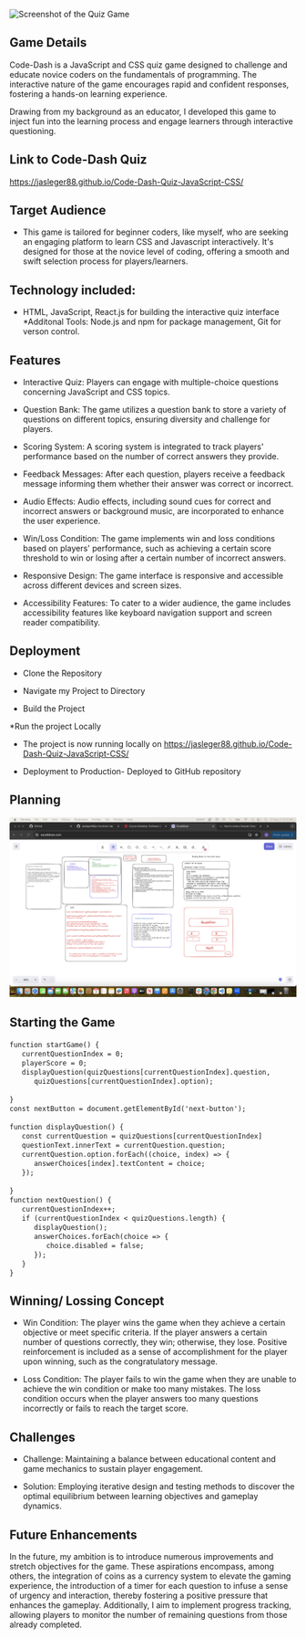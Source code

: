 ![Screenshot of the Quiz Game](Screenshot/Test.png)

## Game Details

Code-Dash is a JavaScript and CSS quiz game designed to challenge and educate novice coders on the fundamentals of programming. The interactive nature of the game encourages rapid and confident responses, fostering a hands-on learning experience. 

Drawing from my background as an educator, I developed this game to inject fun into the learning process and engage learners through interactive questioning.

## Link to Code-Dash Quiz

 https://jasleger88.github.io/Code-Dash-Quiz-JavaScript-CSS/

 ## Target Audience 

* This game is tailored for beginner coders, like myself, who are seeking an engaging platform to learn CSS and Javascript interactively. It's designed for those at the novice level of coding, offering a smooth and swift selection process for players/learners.


## Technology included:
* HTML, JavaScript, React.js for building the interactive quiz interface
*Additonal Tools: Node.js and npm for package management, Git for verson control. 


## Features

* Interactive Quiz: Players can engage with multiple-choice questions concerning JavaScript and CSS topics.

* Question Bank: The game utilizes a question bank to store a variety of questions on different topics, ensuring diversity and challenge for players.

* Scoring System: A scoring system is integrated to track players' performance based on the number of correct answers they provide.

* Feedback Messages: After each question, players receive a feedback message informing them whether their answer was correct or incorrect.

* Audio Effects: Audio effects, including sound cues for correct and incorrect answers or background music, are incorporated to enhance the user experience.

* Win/Loss Condition: The game implements win and loss conditions based on players' performance, such as achieving a certain score threshold to win or losing after a certain number of incorrect answers.

* Responsive Design: The game interface is responsive and accessible across different devices and screen sizes.

* Accessibility Features: To cater to a wider audience, the game includes accessibility features like keyboard navigation support and screen reader compatibility. 

## Deployment

* Clone the Repository

* Navigate my Project to Directory

* Build the Project

*Run the project Locally

* The project is now running locally on  https://jasleger88.github.io/Code-Dash-Quiz-JavaScript-CSS/

* Deployment to Production- Deployed to GitHub repository



## Planning
 ![Psuedo (Whiteboard Planning of the Game)](Screenshot/Planning.png)


## Starting the Game

```
function startGame() {
   currentQuestionIndex = 0;
   playerScore = 0;
   displayQuestion(quizQuestions[currentQuestionIndex].question,
      quizQuestions[currentQuestionIndex].option);

}
const nextButton = document.getElementById('next-button');

function displayQuestion() {
   const currentQuestion = quizQuestions[currentQuestionIndex]
   questionText.innerText = currentQuestion.question;
   currentQuestion.option.forEach((choice, index) => {
      answerChoices[index].textContent = choice;
   });

}
function nextQuestion() {
   currentQuestionIndex++;
   if (currentQuestionIndex < quizQuestions.length) {
      displayQuestion();
      answerChoices.forEach(choice => {
         choice.disabled = false;
      });
   }
}
```


## Winning/ Lossing Concept

- Win Condition: The player wins the game when they achieve a certain objective or meet specific criteria. If the player answers a certain number of questions correctly, they win; otherwise, they lose. Positive reinforcement is included as a sense of accomplishment for the player upon winning, such as the congratulatory message.

- Loss Condition: The player fails to win the game when they are unable to achieve the win condition or make too many mistakes. The loss condition occurs when the player answers too many questions incorrectly or fails to reach the target score.



## Challenges

* Challenge: Maintaining a balance between educational content and game mechanics to sustain player engagement.

* Solution: Employing iterative design and testing methods to discover the optimal equilibrium between learning objectives and gameplay dynamics.


## Future Enhancements

In the future, my ambition is to introduce numerous improvements and stretch objectives for the game. These aspirations encompass, among others, the integration of coins as a currency system to elevate the gaming experience, the introduction of a timer for each question to infuse a sense of urgency and interaction, thereby fostering a positive pressure that enhances the gameplay. Additionally, I aim to implement progress tracking, allowing players to monitor the number of remaining questions from those already completed.



